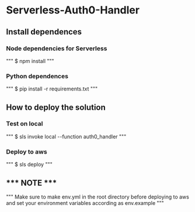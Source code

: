 # Serverless-Auth0-Handler

## Install dependences
### Node dependencies for Serverless
"""
$ npm install
"""
### Python dependences
"""
$ pip install -r requirements.txt
"""

## How to deploy the solution
### Test on local
"""
$ sls invoke local --function auth0_handler
"""
### Deploy to aws
"""
$ sls deploy
"""
## *** NOTE ***
"""
Make sure to make env.yml in the root directory before deploying to aws and set your environment variables according as env.example 
"""
